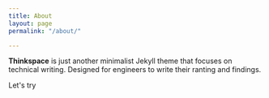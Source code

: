 ```yaml
---
title: About
layout: page
permalink: "/about/"

---
```

**Thinkspace** is just another minimalist Jekyll theme that focuses on technical writing. Designed for engineers to write their ranting and findings.

Let's try
